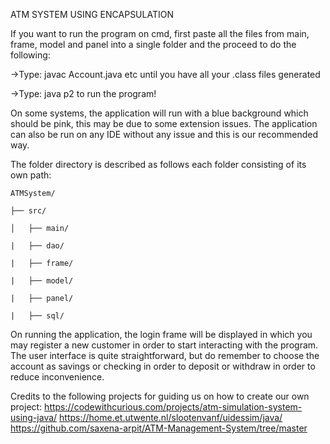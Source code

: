 ATM SYSTEM USING ENCAPSULATION

If you want to run the program on cmd, first paste all the files from main, frame, model and panel into a single folder and the proceed to do the following:

 ->Type: javac Account.java etc until you have all your .class files generated
 
 ->Type: java p2 to run the program!

On some systems, the application will run with a blue background which should be pink, this may be due to some extension issues.
The application can also be run on any IDE without any issue and this is our recommended way.


The folder directory is described as follows each folder consisting of its own path:

	ATMSystem/​

	├── src/​

	│   ├── main/​

	|   ├── dao/​

	|   ├── frame/​

	|   ├── model/​

	|   ├── panel/​

	|   ├── sql/

On running the application, the login frame will be displayed in which you may register a new customer in order to start interacting with the program.
The user interface is quite straightforward, but do remember to choose the account as savings or checking in order to deposit or withdraw in order to reduce inconvenience.


Credits to the following projects for guiding us on how to create our own project: 
https://codewithcurious.com/projects/atm-simulation-system-using-java/
https://home.et.utwente.nl/slootenvanf/uidessim/java/
https://github.com/saxena-arpit/ATM-Management-System/tree/master
